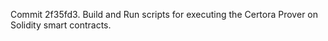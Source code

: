 Commit 2f35fd3.                    Build and Run scripts for executing the Certora Prover on Solidity smart contracts.